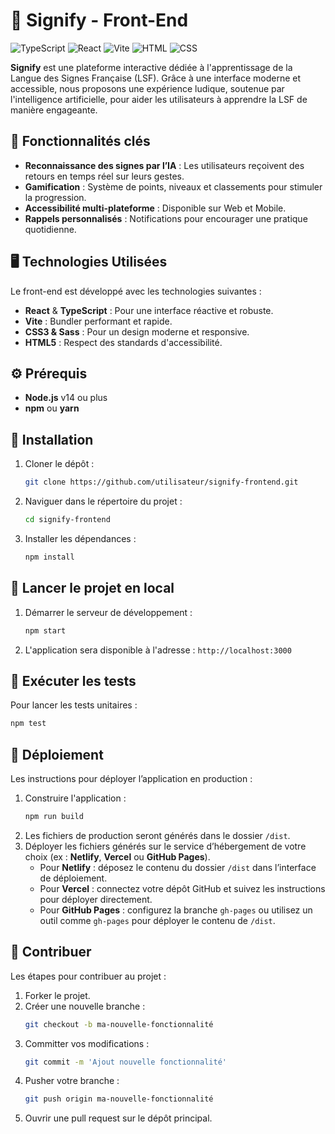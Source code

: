 # 👐 Signify - Front-End

![TypeScript](https://img.shields.io/badge/TypeScript-%23007ACC.svg?style=for-the-badge&logo=typescript&logoColor=white)
![React](https://img.shields.io/badge/React-%2361DAFB.svg?style=for-the-badge&logo=react&logoColor=black)
![Vite](https://img.shields.io/badge/Vite-%23646CFF.svg?style=for-the-badge&logo=vite&logoColor=white)
![HTML](https://img.shields.io/badge/HTML5-%23E34F26.svg?style=for-the-badge&logo=html5&logoColor=white)
![CSS](https://img.shields.io/badge/CSS3-%231572B6.svg?style=for-the-badge&logo=css3&logoColor=white)


**Signify** est une plateforme interactive dédiée à l'apprentissage de la Langue des Signes Française (LSF). Grâce à une interface moderne et accessible, nous proposons une expérience ludique, soutenue par l'intelligence artificielle, pour aider les utilisateurs à apprendre la LSF de manière engageante. 

## 🌟 Fonctionnalités clés 

- **Reconnaissance des signes par l’IA** : Les utilisateurs reçoivent des retours en temps réel sur leurs gestes.
- **Gamification** : Système de points, niveaux et classements pour stimuler la progression.
- **Accessibilité multi-plateforme** : Disponible sur Web et Mobile.
- **Rappels personnalisés** : Notifications pour encourager une pratique quotidienne.

## 🖥️ Technologies Utilisées 

Le front-end est développé avec les technologies suivantes :

- **React** & **TypeScript** : Pour une interface réactive et robuste.
- **Vite** : Bundler performant et rapide.
- **CSS3 & Sass** : Pour un design moderne et responsive.
- **HTML5** : Respect des standards d'accessibilité.

## ⚙️ Prérequis 

- **Node.js** v14 ou plus
- **npm** ou **yarn**

## 🚀 Installation 

1. Cloner le dépôt :
    ```bash
    git clone https://github.com/utilisateur/signify-frontend.git
    ```
2. Naviguer dans le répertoire du projet :
    ```bash
    cd signify-frontend
    ```
3. Installer les dépendances :
    ```bash
    npm install
    ```

## 🔧 Lancer le projet en local 

1. Démarrer le serveur de développement :
    ```bash
    npm start
    ```
2. L'application sera disponible à l'adresse : `http://localhost:3000`

## 🧪 Exécuter les tests 

Pour lancer les tests unitaires :
```bash
npm test
```

## 🚢 Déploiement 

Les instructions pour déployer l’application en production :

1. Construire l'application :
    ```bash
    npm run build
    ```
2. Les fichiers de production seront générés dans le dossier `/dist`.
3. Déployer les fichiers générés sur le service d’hébergement de votre choix (ex : **Netlify**, **Vercel** ou **GitHub Pages**).
    - Pour **Netlify** : déposez le contenu du dossier `/dist` dans l’interface de déploiement.
    - Pour **Vercel** : connectez votre dépôt GitHub et suivez les instructions pour déployer directement.
    - Pour **GitHub Pages** : configurez la branche `gh-pages` ou utilisez un outil comme `gh-pages` pour déployer le contenu de `/dist`.

## 👥 Contribuer 

Les étapes pour contribuer au projet :

1. Forker le projet.
2. Créer une nouvelle branche :
    ```bash
    git checkout -b ma-nouvelle-fonctionnalité
    ```
3. Committer vos modifications :
    ```bash
    git commit -m 'Ajout nouvelle fonctionnalité'
    ```
4. Pusher votre branche :
    ```bash
    git push origin ma-nouvelle-fonctionnalité
    ```
5. Ouvrir une pull request sur le dépôt principal.
